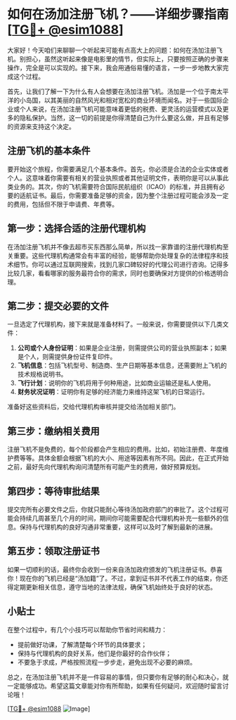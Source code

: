 # 如何在汤加注册飞机？——详细步骤指南[[TG💪+ @esim1088](https://t.me/s/esim1088)]

大家好！今天咱们来聊聊一个听起来可能有点高大上的问题：如何在汤加注册飞机。别担心，虽然这听起来像是电影里的情节，但实际上，只要按照正确的步骤来操作，完全是可以实现的。接下来，我会用通俗易懂的语言，一步一步地教大家完成这个过程。

首先，让我们了解一下为什么有人会想要在汤加注册飞机。汤加是一个位于南太平洋的小岛国，以其美丽的自然风光和相对宽松的商业环境而闻名。对于一些国际企业或个人来说，在汤加注册飞机可能意味着更低的税费、更灵活的运营模式以及更多的隐私保护。当然，这一切的前提是你得清楚自己为什么要这么做，并且有足够的资源来支持这个决定。

## 注册飞机的基本条件

要开始这个旅程，你需要满足几个基本条件。首先，你必须是合法的企业实体或者个人。这意味着你需要有相关的营业执照或者其他证明文件，表明你是可以从事此类业务的。其次，你的飞机需要符合国际民航组织（ICAO）的标准，并且拥有必要的适航证书。最后，你需要准备足够的资金，因为整个注册过程可能会涉及一定的费用，包括但不限于申请费、年费等。

## 第一步：选择合适的注册代理机构

在汤加注册飞机并不像去超市买东西那么简单，所以找一家靠谱的注册代理机构至关重要。这些代理机构通常会有丰富的经验，能够帮助你处理复杂的法律程序和技术细节。你可以通过互联网搜索，找到几家口碑较好的代理公司进行咨询。记得多比较几家，看看哪家的服务最符合你的需求，同时也要确保对方提供的价格透明合理。

## 第二步：提交必要的文件

一旦选定了代理机构，接下来就是准备材料了。一般来说，你需要提供以下几类文件：

1. **公司或个人身份证明**：如果是企业注册，则需提供公司的营业执照副本；如果是个人，则需提供身份证件复印件。
2. **飞机信息**：包括飞机型号、制造商、生产日期等基本信息，还需要附上飞机的技术规格说明书。
3. **飞行计划**：说明你的飞机将用于何种用途，比如商业运输还是私人使用。
4. **财务状况证明**：证明你有足够的经济能力来维持这架飞机的日常运行。

准备好这些资料后，交给代理机构审核并提交给汤加相关部门。

## 第三步：缴纳相关费用

注册飞机不是免费的，每个阶段都会产生相应的费用。比如，初始注册费、年度维护费等等。具体金额会根据飞机的大小、用途等因素有所不同。因此，在正式开始之前，最好先向代理机构询问清楚所有可能产生的费用，做好预算规划。

## 第四步：等待审批结果

提交完所有必要文件之后，你就只能耐心等待汤加政府部门的审批了。这个过程可能会持续几周甚至几个月的时间，期间你可能需要配合代理机构补充一些额外的信息。保持与代理机构的良好沟通非常重要，这样可以及时了解到最新的进展。

## 第五步：领取注册证书

如果一切顺利的话，最终你会收到一份来自汤加政府颁发的飞机注册证书。恭喜你！现在你的飞机已经是“汤加籍”了。不过，拿到证书并不代表工作的结束，你还得定期更新相关信息，遵守当地的法律法规，确保飞机始终处于良好的状态。

## 小贴士

在整个过程中，有几个小技巧可以帮助你节省时间和精力：

- 提前做好功课，了解清楚每个环节的具体要求；
- 保持与代理机构的良好关系，他们是你最好的合作伙伴；
- 不要急于求成，严格按照流程一步步走，避免出现不必要的麻烦。

总之，在汤加注册飞机并不是一件容易的事情，但只要你有足够的耐心和决心，就一定能够成功。希望这篇文章能对你有所帮助，如果有任何疑问，欢迎随时留言讨论哦！

[[TG💪+ @esim1088](https://t.me/s/esim1088) ![Image](https://i.postimg.cc/4NQfJmqS/Snipaste-2025-05-13-00-14-12.png)]